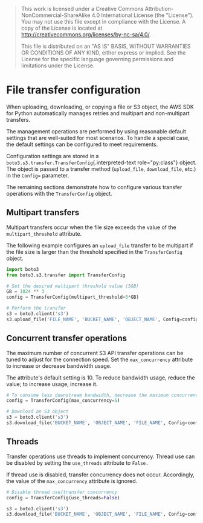> This work is licensed under a Creative Commons
> Attribution-NonCommercial-ShareAlike 4.0 International License (the
> \"License\"). You may not use this file except in compliance with the
> License. A copy of the License is located at
> <http://creativecommons.org/licenses/by-nc-sa/4.0/>.
>
> This file is distributed on an \"AS IS\" BASIS, WITHOUT WARRANTIES OR
> CONDITIONS OF ANY KIND, either express or implied. See the License for
> the specific language governing permissions and limitations under the
> License.

# File transfer configuration

When uploading, downloading, or copying a file or S3 object, the AWS SDK
for Python automatically manages retries and multipart and non-multipart
transfers.

The management operations are performed by using reasonable default
settings that are well-suited for most scenarios. To handle a special
case, the default settings can be configured to meet requirements.

Configuration settings are stored in a
`boto3.s3.transfer.TransferConfig`{.interpreted-text role="py:class"}
object. The object is passed to a transfer method (`upload_file`,
`download_file`, etc.) in the `Config=` parameter.

The remaining sections demonstrate how to configure various transfer
operations with the `TransferConfig` object.

## Multipart transfers

Multipart transfers occur when the file size exceeds the value of the
`multipart_threshold` attribute.

The following example configures an `upload_file` transfer to be
multipart if the file size is larger than the threshold specified in the
`TransferConfig` object.

``` python
import boto3
from boto3.s3.transfer import TransferConfig

# Set the desired multipart threshold value (5GB)
GB = 1024 ** 3
config = TransferConfig(multipart_threshold=5*GB)

# Perform the transfer
s3 = boto3.client('s3')
s3.upload_file('FILE_NAME', 'BUCKET_NAME', 'OBJECT_NAME', Config=config)
```

## Concurrent transfer operations

The maximum number of concurrent S3 API transfer operations can be tuned
to adjust for the connection speed. Set the `max_concurrency` attribute
to increase or decrease bandwidth usage.

The attribute\'s default setting is 10. To reduce bandwidth usage,
reduce the value; to increase usage, increase it.

``` python
# To consume less downstream bandwidth, decrease the maximum concurrency 
config = TransferConfig(max_concurrency=5)

# Download an S3 object
s3 = boto3.client('s3')
s3.download_file('BUCKET_NAME', 'OBJECT_NAME', 'FILE_NAME', Config=config)
```

## Threads

Transfer operations use threads to implement concurrency. Thread use can
be disabled by setting the `use_threads` attribute to `False.`

If thread use is disabled, transfer concurrency does not occur.
Accordingly, the value of the `max_concurrency` attribute is ignored.

``` python
# Disable thread use/transfer concurrency
config = TransferConfig(use_threads=False)

s3 = boto3.client('s3')
s3.download_file('BUCKET_NAME', 'OBJECT_NAME', 'FILE_NAME', Config=config)
```
